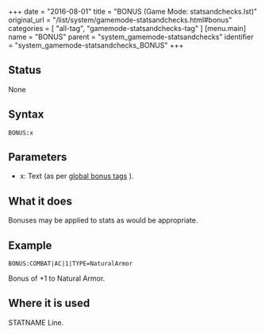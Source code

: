 +++
date = "2016-08-01"
title = "BONUS (Game Mode: statsandchecks.lst)"
original_url = "/list/system/gamemode-statsandchecks.html#bonus"
categories = [ "all-tag", "gamemode-statsandchecks-tag" ]
[menu.main]
    name = "BONUS"
    parent = "system_gamemode-statsandchecks"
    identifier = "system_gamemode-statsandchecks_BONUS"
+++

## Status

None

## Syntax

`BONUS:x`

## Parameters

-   x: Text (as per [global bonus
    tags](/list/global/bonus.html) ).



What it does
------------

Bonuses may be applied to stats as would be appropriate.

Example
-------

`BONUS:COMBAT|AC|1|TYPE=NaturalArmor`

Bonus of +1 to Natural Armor.

Where it is used
----------------

STATNAME Line.

